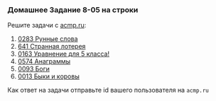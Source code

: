 ### Домашнее Задание 8-05 на строки

Решите задачи с [acmp.ru](http://acmp.ru/index.asp?main=tasks&ob=iq&id_type=14):

1. [0283 Рунные слова](http://acmp.ru/index.asp?main=task&id_task=283)
2. [641 Странная лотерея](http://acmp.ru/index.asp?main=task&id_task=641)
3. [0163 Уравнение для 5 класса!](http://acmp.ru/index.asp?main=task&id_task=193)
4. [0574 Анаграммы](http://acmp.ru/index.asp?main=task&id_task=574)
5. [0093 Боги](http://acmp.ru/index.asp?main=task&id_task=93)
6. [0013 Быки и коровы](http://acmp.ru/index.asp?main=task&id_task=13)

Как ответ на задачи отправьте id вашего пользователя на `acmp.ru`

